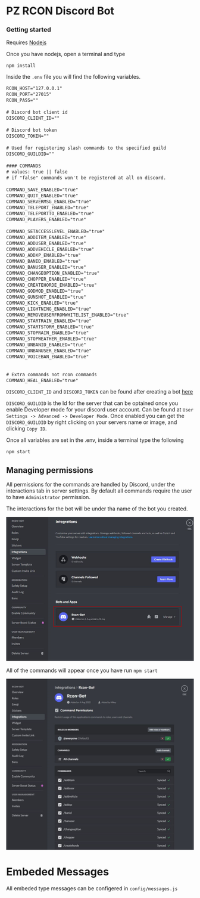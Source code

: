 # PZ RCON Discord Bot

### Getting started

Requires [Nodejs](https://nodejs.org/)

Once you have nodejs, open a terminal and type
```
npm install
```

Inside the `.env` file you will find the following variables.

```
RCON_HOST="127.0.0.1"
RCON_PORT="27015"
RCON_PASS=""

# Discord bot client id
DISCORD_CLIENT_ID=""

# Discord bot token
DISCORD_TOKEN=""

# Used for registering slash commands to the specified guild
DISCORD_GUILDID=""

#### COMMANDS
# values: true || false
# if "false" commands won't be registered at all on discord.

COMMAND_SAVE_ENABLED="true"
COMMAND_QUIT_ENABLED="true"
COMMAND_SERVERMSG_ENABLED="true"
COMMAND_TELEPORT_ENABLED="true"
COMMAND_TELEPORTTO_ENABLED="true"
COMMAND_PLAYERS_ENABLED="true"

COMMAND_SETACCESSLEVEL_ENABLED="true"
COMMAND_ADDITEM_ENABLED="true"
COMMAND_ADDUSER_ENABLED="true"
COMMAND_ADDVEHICLE_ENABLED="true"
COMMAND_ADDXP_ENABLED="true"
COMMAND_BANID_ENABLED="true"
COMMAND_BANUSER_ENABLED="true"
COMMAND_CHANGEOPTION_ENABLED="true"
COMMAND_CHOPPER_ENABLED="true"
COMMAND_CREATEHORDE_ENABLED="true"
COMMAND_GODMOD_ENABLED="true"
COMMAND_GUNSHOT_ENABLED="true"
COMMAND_KICK_ENABLED="true"
COMMAND_LIGHTNING_ENABLED="true"
COMMAND_REMOVEUSERFROMWHITELIST_ENABLED="true"
COMMAND_STARTRAIN_ENABLED="true"
COMMAND_STARTSTORM_ENABLED="true"
COMMAND_STOPRAIN_ENABLED="true"
COMMAND_STOPWEATHER_ENABLED="true"
COMMAND_UNBANID_ENABLED="true"
COMMAND_UNBANUSER_ENABLED="true"
COMMAND_VOICEBAN_ENABLED="true"


# Extra commands not rcon commands
COMMAND_HEAL_ENABLED="true"

```
`DISCORD_CLIENT_ID` and `DISCORD_TOKEN` can be found after creating a bot [here](https://discord.com/developers/applications)

`DISCORD_GUILDID` is the Id for the server that can be optained once you enable Developer mode for your discord user account. Can be found at `User Settings -> Advanced -> Developer Mode`. Once enabled you can get the `DISCORD_GUILDID` by right clicking on your servers name or image, and clicking `Copy ID`.

Once all variables are set in the .env, inside a terminal type the following
```
npm start
```

## Managing permissions

All permissions for the commands are handled by Discord, under the interactions tab in server settings. By default all commands require the user to have `Administrator` permission.

The interactions for the bot will be under tha name of the bot you created.


![interactions image](./.github/interactions.jpg?raw=true)

All of the commands will appear once you have run `npm start`

![slashcommands image](./.github/slashcommands.jpg?raw=true)

# Embeded Messages

All embeded type messages can be configered in `config/messages.js`
